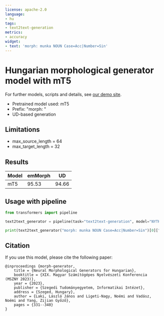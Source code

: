 ```yaml
---
license: apache-2.0
language:
- hu
tags:
- text2text-generation
metrics:
- accuracy
widget:
- text: 'morph: munka NOUN Case=Acc|Number=Sin'
---
```


# Hungarian morphological generator model with mT5

For further models, scripts and details, see [our demo site](https://juniper.nytud.hu/demo/nlp).

  - Pretrained model used: mT5
  - Prefix: "morph: "
  - UD-based generation
  	
## Limitations

- max_source_length = 64
- max_target_length = 32

## Results

| Model | emMorph | UD |
| ------------- | ------------- | ------------- | 
| mT5 | 95.53 | 94.66 |

## Usage with pipeline

```python
from transformers import pipeline

text2text_generator = pipeline(task="text2text-generation", model="NYTK/morphological-generator-ud-mt5-hungarian")

print(text2text_generator("morph: munka NOUN Case=Acc|Number=Sin")[0]["generated_text"])
```

## Citation
If you use this model, please cite the following paper:

```
@inproceedings {morph-generator,
    title = {Neural Morphological Generators for Hungarian},
	booktitle = {XIX. Magyar Számítógépes Nyelvészeti Konferencia (MSZNY 2023)},
	year = {2023},
	publisher = {Szegedi Tudományegyetem, Informatikai Intézet},
	address = {Szeged, Hungary},
	author = {Laki, László János and Ligeti-Nagy, Noémi and Vadász, Noémi and Yang, Zijian Győző},
	pages = {331--340}
}
```